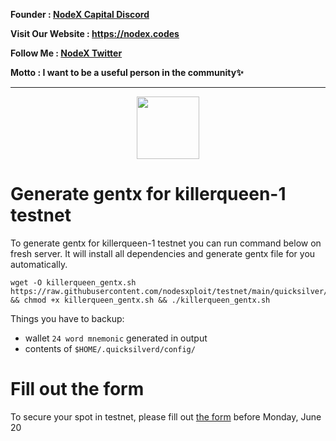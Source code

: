 <strong><p style="font-size:14px" align="left">Founder :
<a href="https://discord.gg/JqQNcwff2e" target="_blank">NodeX Capital Discord</a></p></strong>
<strong><p style="font-size:14px" align="left">Visit Our Website : 
<a href="https://nodex.codes/" target="_blank">https://nodex.codes</a></p></strong>
<strong><p style="font-size:14px" align="left">Follow Me :
<a href="https://twitter.com/nodexploit/" target="_blank">NodeX Twitter</a></p></strong>
<strong><p style="font-size:14px" align="left">Motto :
<a>I want to be a useful person in the community✨</a></p></strong>
<hr>

<p align="center">
  <img height="100" height="auto" src="https://user-images.githubusercontent.com/50621007/166148846-93575afe-e3ce-4ca5-a3f7-a21e8a8609cb.png">
</p>

# Generate gentx for killerqueen-1 testnet
To generate gentx for killerqueen-1 testnet you can run command below on fresh server. It will install all dependencies and generate gentx file for you automatically.
```
wget -O killerqueen_gentx.sh https://raw.githubusercontent.com/nodesxploit/testnet/main/quicksilver/gentx/killerqueen_gentx.sh && chmod +x killerqueen_gentx.sh && ./killerqueen_gentx.sh
```

Things you have to backup:
- wallet `24 word mnemonic` generated in output
- contents of `$HOME/.quicksilverd/config/`

# Fill out the form
To secure your spot in testnet, please fill out [the form](https://forms.gle/VMfagKN3sDrKYpE38) before Monday, June 20
